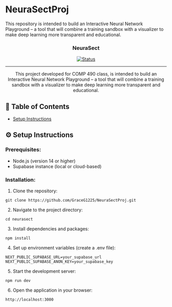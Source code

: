 # NeuraSectProj
This repository is intended to build an Interactive Neural Network Playground – a tool that will combine a training sandbox with a visualizer to make deep learning more transparent and educational. 

<h3 align="center">NeuraSect</h3>

<div align="center">

  [![Status](https://img.shields.io/badge/status-active-success.svg)]() 
  
</div>

---

<p align="center"> This project developed for COMP 490 class, is intended to build an Interactive Neural Network Playground – a tool that will combine a training sandbox with a visualizer to make deep learning more transparent and educational. 
    <br> 
</p>

## 📝 Table of Contents
- [Setup Instructions](#setup_instructions)

## ⚙️ Setup Instructions <a name = "setup_instructions"></a>

### Prerequisites:
- Node.js (version 14 or higher)
- Supabase instance (local or cloud-based)

### Installation:
1. Clone the repository:
```
git clone https://github.com/GraceG1225/NeuraSectProj.git
```
2. Navigate to the project directory:
```
cd neurasect
```
3. Install dependencies and packages:
```
npm install
```
4. Set up environment variables (create a .env file):
```
NEXT_PUBLIC_SUPABASE_URL=your_supabase_url
NEXT_PUBLIC_SUPABASE_ANON_KEY=your_supabase_key
```
5. Start the development server:
```
npm run dev
```
6. Open the application in your browser:
```
http://localhost:3000
```

